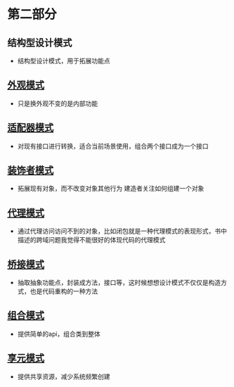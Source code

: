 # 第二部分
  ## 结构型设计模式
  - 结构型设计模式，用于拓展功能点
  ## [外观模式](/part2/facede.md)
  - 只是换外观不变的是内部功能
  ## [适配器模式](/part2/adapter.md) 
  - 对现有接口进行转换，适合当前场景使用，组合两个接口成为一个接口
  ## [装饰者模式](/part2/decorator.md) 
  - 拓展现有对象，而不改变对象其他行为
  建造者关注如何组建一个对象
  ## [代理模式](/part2/proxy.md)
  - 通过代理访问访问不到的对象，比如闭包就是一种代理模式的表现形式，书中描述的跨域问题我觉得不能很好的体现代码的代理模式
  ## [桥接模式](/part2/adapter.md)
  - 抽取抽象功能点，封装成方法，接口等，这时候想想设计模式不仅仅是构造方式，也是代码重构的一种方法
  ## [组合模式](/part2/composite.md)
  - 提供简单的api，组合类到整体
  ## [享元模式](/part2/flyweight)
  - 提供共享资源，减少系统频繁创建
                                                                                                                                    